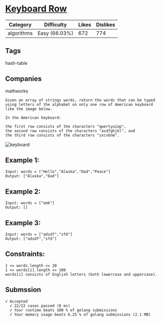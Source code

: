 # [Keyboard Row](https://leetcode.com/problems/keyboard-row/description/)

| Category   | Difficulty    | Likes | Dislikes |
| ---------- | ------------- | ----- | -------- |
| algorithms | Easy (66.03%) | 672   | 774      |

## Tags

hash-table

## Companies

mathworks

```
Given an array of strings words, return the words that can be typed using letters of the alphabet on only one row of American keyboard like the image below.

In the American keyboard:

the first row consists of the characters "qwertyuiop",
the second row consists of the characters "asdfghjkl", and
the third row consists of the characters "zxcvbnm".
```
![keyboard](https://assets.leetcode.com/uploads/2018/10/12/keyboard.png)
## Example 1:

```
Input: words = ["Hello","Alaska","Dad","Peace"]
Output: ["Alaska","Dad"]
```

## Example 2:

```
Input: words = ["omk"]
Output: []
```

## Example 3:

```
Input: words = ["adsdf","sfd"]
Output: ["adsdf","sfd"]
```

## Constraints:

```
1 <= words.length <= 20
1 <= words[i].length <= 100
words[i] consists of English letters (both lowercase and uppercase).
```

## Submssion
```
√ Accepted
  √ 22/22 cases passed (0 ms)
  √ Your runtime beats 100 % of golang submissions
  √ Your memory usage beats 6.25 % of golang submissions (2.1 MB)
```